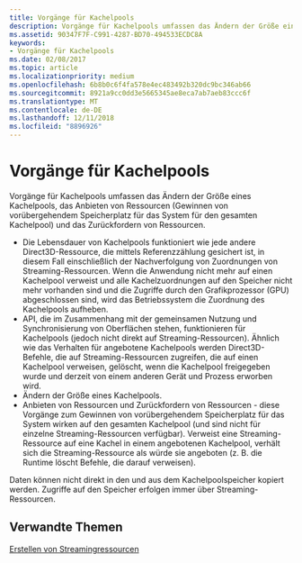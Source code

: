 ```yaml
---
title: Vorgänge für Kachelpools
description: Vorgänge für Kachelpools umfassen das Ändern der Größe eines Kachelpools, das Anbieten von Ressourcen (Gewinnen von vorübergehendem Speicherplatz für das System für den gesamten Kachelpool) und das Zurückfordern von Ressourcen.
ms.assetid: 90347F7F-C991-4287-BD70-494533ECDC8A
keywords:
- Vorgänge für Kachelpools
ms.date: 02/08/2017
ms.topic: article
ms.localizationpriority: medium
ms.openlocfilehash: 6b8b0c6f4fa578e4ec483492b320dc9bc346ab66
ms.sourcegitcommit: 8921a9cc0dd3e5665345ae8eca7ab7aeb83ccc6f
ms.translationtype: MT
ms.contentlocale: de-DE
ms.lasthandoff: 12/11/2018
ms.locfileid: "8896926"
---
```

# <a name="operations-available-on-tile-pools"></a>Vorgänge für Kachelpools


Vorgänge für Kachelpools umfassen das Ändern der Größe eines Kachelpools, das Anbieten von Ressourcen (Gewinnen von vorübergehendem Speicherplatz für das System für den gesamten Kachelpool) und das Zurückfordern von Ressourcen.

-   Die Lebensdauer von Kachelpools funktioniert wie jede andere Direct3D-Ressource, die mittels Referenzzählung gesichert ist, in diesem Fall einschließlich der Nachverfolgung von Zuordnungen von Streaming-Ressourcen. Wenn die Anwendung nicht mehr auf einen Kachelpool verweist und alle Kachelzuordnungen auf den Speicher nicht mehr vorhanden sind und die Zugriffe durch den Grafikprozessor (GPU) abgeschlossen sind, wird das Betriebssystem die Zuordnung des Kachelpools aufheben.
-   API, die im Zusammenhang mit der gemeinsamen Nutzung und Synchronisierung von Oberflächen stehen, funktionieren für Kachelpools (jedoch nicht direkt auf Streaming-Ressourcen). Ähnlich wie das Verhalten für angebotene Kachelpools werden Direct3D-Befehle, die auf Streaming-Ressourcen zugreifen, die auf einen Kachelpool verweisen, gelöscht, wenn die Kachelpool freigegeben wurde und derzeit von einem anderen Gerät und Prozess erworben wird.
-   Ändern der Größe eines Kachelpools.
-   Anbieten von Ressourcen und Zurückfordern von Ressourcen - diese Vorgänge zum Gewinnen von vorübergehendem Speicherplatz für das System wirken auf den gesamten Kachelpool (und sind nicht für einzelne Streaming-Ressourcen verfügbar). Verweist eine Streaming-Ressource auf eine Kachel in einem angebotenen Kachelpool, verhält sich die Streaming-Ressource als würde sie angeboten (z. B. die Runtime löscht Befehle, die darauf verweisen).

Daten können nicht direkt in den und aus dem Kachelpoolspeicher kopiert werden. Zugriffe auf den Speicher erfolgen immer über Streaming-Ressourcen.

## <a name="span-idrelated-topicsspanrelated-topics"></a><span id="related-topics"></span>Verwandte Themen


[Erstellen von Streamingressourcen](creating-streaming-resources.md)

 

 





